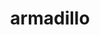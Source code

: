 ---
title: "armadillo"
layout: cache
categories: [package, develop]
meta: {"compilers": ["gcc@=12.3.0"], "num_specs": 10, "num_specs_by_stack": {"root": 10, "tutorial": 9}, "oss": ["ubuntu22.04"], "platforms": ["linux"], "stacks": ["root", "tutorial"], "targets": ["x86_64_v3"], "versions": ["14.2.3", "14.4.0"]}
spec_details: [{"compiler": "gcc@=12.3.0", "hash": "2c3mse4prdfcomikentvr432ytlqfqwt", "os": "ubuntu22.04", "platform": "linux", "size": "-", "stacks": ["root"], "target": "x86_64_v3", "variants": ["build_system=cmake", "build_type=Release", "generator=make", "~ipo", "patches=59207b1"], "versions": ["14.2.3"]}, {"compiler": "gcc@=12.3.0", "hash": "2jj5zzzs2yntprtqhkivisshor66adqx", "os": "ubuntu22.04", "platform": "linux", "size": "-", "stacks": ["root", "tutorial"], "target": "x86_64_v3", "variants": ["build_system=cmake", "build_type=Release", "generator=make", "~ipo", "patches=59207b1"], "versions": ["14.4.0"]}, {"compiler": "gcc@=12.3.0", "hash": "3th7kla6aphdq3mthdhc6gzxd56mcbrh", "os": "ubuntu22.04", "platform": "linux", "size": "-", "stacks": ["root", "tutorial"], "target": "x86_64_v3", "variants": ["build_system=cmake", "build_type=Release", "generator=make", "~ipo", "patches=59207b1"], "versions": ["14.2.3"]}, {"compiler": "gcc@=12.3.0", "hash": "5vcmamxhsor5q7to6vsgh5ygqdt5al4k", "os": "ubuntu22.04", "platform": "linux", "size": "-", "stacks": ["root", "tutorial"], "target": "x86_64_v3", "variants": ["build_system=cmake", "build_type=Release", "generator=make", "~ipo", "patches=59207b1"], "versions": ["14.2.3"]}, {"compiler": "gcc@=12.3.0", "hash": "lra4tmbqwqlk5be2ck6uz2c2g2hzhcap", "os": "ubuntu22.04", "platform": "linux", "size": "-", "stacks": ["root", "tutorial"], "target": "x86_64_v3", "variants": ["build_system=cmake", "build_type=Release", "generator=make", "~ipo", "patches=59207b1"], "versions": ["14.4.0"]}, {"compiler": "gcc@=12.3.0", "hash": "oy36dxnbka5h7wqv5fxfwmnehebgfm34", "os": "ubuntu22.04", "platform": "linux", "size": "-", "stacks": ["root", "tutorial"], "target": "x86_64_v3", "variants": ["build_system=cmake", "build_type=Release", "generator=make", "~ipo", "patches=59207b1"], "versions": ["14.4.0"]}, {"compiler": "gcc@=12.3.0", "hash": "qghnhhgr62alnxjbrkvdkzopb2ohb4rg", "os": "ubuntu22.04", "platform": "linux", "size": "-", "stacks": ["root", "tutorial"], "target": "x86_64_v3", "variants": ["build_system=cmake", "build_type=Release", "generator=make", "~ipo", "patches=59207b1"], "versions": ["14.2.3"]}, {"compiler": "gcc@=12.3.0", "hash": "tmlk6s7toe3dmuf5mcaeh5c5t6m75n4y", "os": "ubuntu22.04", "platform": "linux", "size": "-", "stacks": ["root", "tutorial"], "target": "x86_64_v3", "variants": ["build_system=cmake", "build_type=Release", "generator=make", "~ipo", "patches=59207b1"], "versions": ["14.4.0"]}, {"compiler": "gcc@=12.3.0", "hash": "w6efsg7ok7jpbxee5hzybz43w4zx6jxl", "os": "ubuntu22.04", "platform": "linux", "size": "-", "stacks": ["root", "tutorial"], "target": "x86_64_v3", "variants": ["build_system=cmake", "build_type=Release", "generator=make", "~ipo", "patches=59207b1"], "versions": ["14.2.3"]}, {"compiler": "gcc@=12.3.0", "hash": "wg2yld3m4mgmwczhog4abf3z7qulizfx", "os": "ubuntu22.04", "platform": "linux", "size": "-", "stacks": ["root", "tutorial"], "target": "x86_64_v3", "variants": ["build_system=cmake", "build_type=Release", "generator=make", "~ipo", "patches=59207b1"], "versions": ["14.2.3"]}]
---